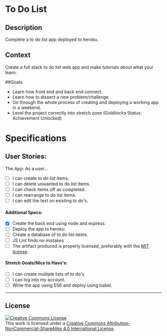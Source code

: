 # To Do List
## Description

Complete a to do list app deployed to heroku.
## Context

Create a full stack to do list web app and make tutorials about what your learn.

##Goals

- Learn how front end and back end connect.
- Learn how to dissect a new problem/challenge.
- Go through the whole process of creating and deploying a working app in a weekend.
- Level the project correctly into stretch zone (Goldilocks Status: Achievement Unlocked)

# Specifications

## User Stories:

The App: As a user...
- [ ] I can create to do list items.
- [ ] I can delete unwanted to do list items.
- [ ] I can check items off as completed.
- [ ] I can rearrange to do list items. 
- [ ] I can edit the text on existing to do's.

#### Additional Specs:
- [x] Create the back end using node and express.
- [ ] Deploy the app to heroku. 
- [ ] Create a database of to do list items.
- [ ] JS Lint finds no mistakes
- [ ] The artifact produced is properly licensed, preferably with the [MIT license](https://opensource.org/licenses/MIT).

#### Stretch Goals/Nice to Have's:
- [ ] I can create mulitple lists of to do's.
- [ ] I can log into my account.
- [ ] Write the app using ES6 and deploy using babel.

---
## License

<!-- LICENSE -->

<a rel="license" href="http://creativecommons.org/licenses/by-nc-sa/4.0/"><img alt="Creative Commons License" style="border-width:0" src="https://i.creativecommons.org/l/by-nc-sa/4.0/80x15.png" /></a>
<br />This work is licensed under a <a rel="license" href="http://creativecommons.org/licenses/by-nc-sa/4.0/">Creative Commons Attribution-NonCommercial-ShareAlike 4.0 International License</a>.
